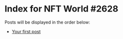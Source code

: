 # Index for NFT World #2628
Posts will be displayed in the order below:

- [Your first post](./001-first.md)

